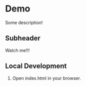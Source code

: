 # Demo

Some description!





## Subheader
Watch me!!!


## Local Development

1. Open index.html in your browser.
